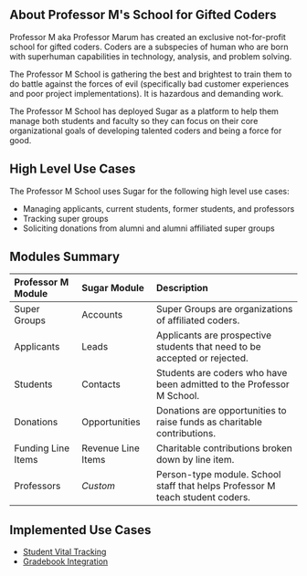 ## About Professor M's School for Gifted Coders
Professor M aka Professor Marum has created an exclusive not-for-profit school for gifted coders. Coders are a subspecies of human who are born with superhuman capabilities in technology, analysis, and problem solving. 

The Professor M School is gathering the best and brightest to train them to do battle against the forces of evil (specifically bad customer experiences and poor project implementations). It is hazardous and demanding work. 

The Professor M School has deployed Sugar as a platform to help them manage both students and faculty so they can focus on their core organizational goals of developing talented coders and being a force for good.

## High Level Use Cases

The Professor M School uses Sugar for the following high level use cases:
- Managing applicants, current students, former students, and professors
- Tracking super groups
- Soliciting donations from alumni and alumni affiliated super groups

## Modules Summary

| Professor M Module |  Sugar Module | Description |
| :--- | :--- | :---- |
| Super Groups | Accounts | Super Groups are organizations of affiliated coders. |
| Applicants | Leads | Applicants are prospective students that need to be accepted or rejected. |
| Students | Contacts | Students are coders who have been admitted to the Professor M School. |
| Donations | Opportunities | Donations are opportunities to raise funds as charitable contributions. |
| Funding Line Items | Revenue Line Items| Charitable contributions broken down by line item. |
| Professors | *Custom* | Person-type module. School staff that helps Professor M teach student coders. |

## Implemented Use Cases

- [Student Vital Tracking](StudentVitalTracking.md)
- [Gradebook Integration](Gradebook.md)
